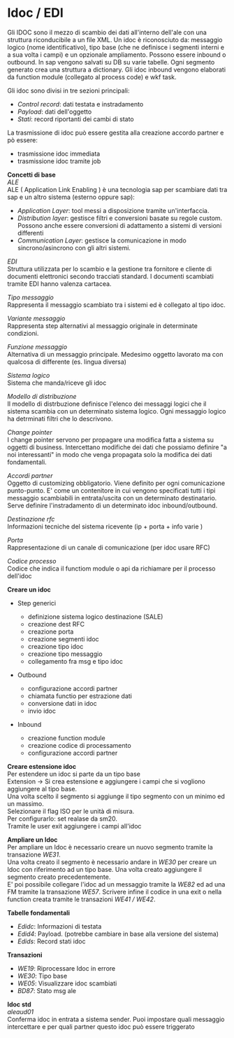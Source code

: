 <h1>Idoc / EDI</h1>

Gli IDOC sono il mezzo di scambio dei dati all'interno dell'ale con una struttura riconducibile a un file XML. Un idoc è riconosciuto da: messaggio logico (nome identificativo), tipo base (che ne definisce i segmenti interni e a sua volta i campi) e un opzionale ampliamento. Possono essere inbound o outbound. In sap vengono salvati su DB su varie tabelle. Ogni segmento generato crea una struttura a dictionary. 
Gli idoc inbound vengono elaborati da function module (collegato al process code) e wkf task.

Gli idoc sono divisi in tre sezioni principali:
- *Control record*: dati testata e instradamento
- *Payload*: dati dell'oggetto
- *Stati*: record riportanti dei cambi di stato

La trasmissione di idoc può essere gestita alla creazione accordo partner e pò essere:   
- trasmissione idoc immediata
- trasmissione idoc tramite job

**Concetti di base**   
*ALE*    
ALE ( Application Link Enabling ) è una tecnologia sap per scambiare dati tra sap e un altro sistema (esterno oppure sap):
- *Application Layer*: tool messi a disposizione tramite un'interfaccia.
- *Distribution layer*: gestisce filtri e conversioni basate su regole custom. Possono anche essere conversioni di adattamento a sistemi di versioni differenti
- *Communication Layer*: gestisce la comunicazione in modo sincrono/asincrono con gli altri sistemi. 

*EDI*   
Struttura utilizzata per lo scambio e la gestione tra fornitore e cliente di documenti elettronici secondo tracciati standard.
I documenti scambiati tramite EDI hanno valenza cartacea.

*Tipo messaggio*   
Rappresenta il messaggio scambiato tra i sistemi ed è collegato al tipo idoc.

*Variante messaggio*   
Rappresenta step alternativi al messaggio originale in determinate condizioni.

*Funzione messaggio*   
Alternativa di un messaggio principale. Medesimo oggetto lavorato ma con qualcosa di differente (es. lingua diversa)

*Sistema logico*   
Sistema che manda/riceve gli idoc

*Modello di distribuzione*   
Il modello di distrbuzione definisce l'elenco dei messaggi logici che il sistema scambia con un determinato sistema logico. Ogni messaggio logico ha detrminati filtri che lo descrivono. 

*Change pointer*   
I change pointer servono per propagare una modifica fatta a sistema su oggetti di business. Intercettano modifiche dei dati che possiamo definire "a noi interessanti" in modo che venga propagata solo la modifica dei dati fondamentali.

*Accordi partner*   
Oggetto di customizing obbligatorio. Viene definito per ogni comunicazione punto-punto. E' come un contenitore in cui vengono specificati tutti i tipi messaggio scambiabili in entrata/uscita con un determinato destinatario.
Serve definire l'instradamento di un determinato idoc inbound/outbound.

*Destinazione rfc*   
Informazioni tecniche del sistema ricevente (ip + porta + info varie )

*Porta*   
Rappresentazione di un canale di comunicazione (per idoc usare RFC)

*Codice processo*   
Codice che indica il functiom module o api da richiamare per il processo dell'idoc

**Creare un idoc**   
- Step generici
    - definizione sistema logico destinazione (SALE)
    - creazione dest RFC
    - creazione porta
    - creazione segmenti idoc
    - creazione tipo idoc
    - creazione tipo messaggio
    - collegamento fra msg e tipo idoc

- Outbound
    - configurazione accordi partner
    - chiamata functio per estrazione dati
    - conversione dati in idoc 
    - invio idoc

- Inbound
    - creazione function module
    - creazione codice di processamento
    - configurazione accordi partner

**Creare estensione idoc**   
Per estendere un idoc si parte da un tipo base    
Extension -> Si crea estensione e aggiungere i campi che si vogliono aggiungere al tipo base.   
Una volta scelto il segmento si aggiunge il tipo segmento con un minimo ed un massimo.   
Selezionare il flag ISO per le unità di misura.   
Per configurarlo: set realase da sm20.   
Tramite le user exit aggiungere i campi all'idoc

**Ampliare un Idoc**   
Per ampliare un Idoc è necessario creare un nuovo segmento tramite la transazione *WE31*.   
Una volta creato il segmento è necessario andare in *WE30* per creare un Idoc con riferimento ad un tipo base. Una volta creato aggiungere il segmento creato precedentemente.   
E' poi possibile collegare l'idoc ad un messaggio tramite la *WE82* ed ad una FM tramite la transazione *WE57*. Scrivere infine il codice in una exit o nella function creata tramite le transazioni *WE41 / WE42*. 

**Tabelle fondamentali**
- *Edidc*: Informazioni di testata 
- *Edid4*: Payload. (potrebbe cambiare in base alla versione del sistema)
- *Edids*: Record stati idoc 

**Transazioni**
- *WE19*: Riprocessare Idoc in errore
- *WE30*: Tipo base 
- *WE05*: Visualizzare idoc scambiati 
- *BD87*: Stato msg ale 

**Idoc std**   
*aleaud01*   
Conferma idoc in entrata a sistema sender. Puoi impostare quali messaggio intercettare e per quali partner questo idoc può essere triggerato
